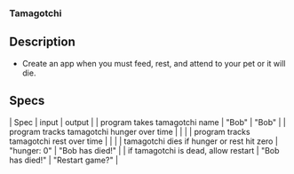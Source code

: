 ### Tamagotchi

## Description
  * Create an app when you must feed, rest, and attend to your pet or it will die.

## Specs
  | Spec | input | output |
  | program takes tamagotchi name | "Bob" | "Bob" |
  | program tracks tamagotchi hunger over time | | |
  | program tracks tamagotchi rest over time | | |
  | tamagotchi dies if hunger or rest hit zero | "hunger: 0" | "Bob has died!" |
  | if tamagotchi is dead, allow restart | "Bob has died!" | "Restart game?" |
